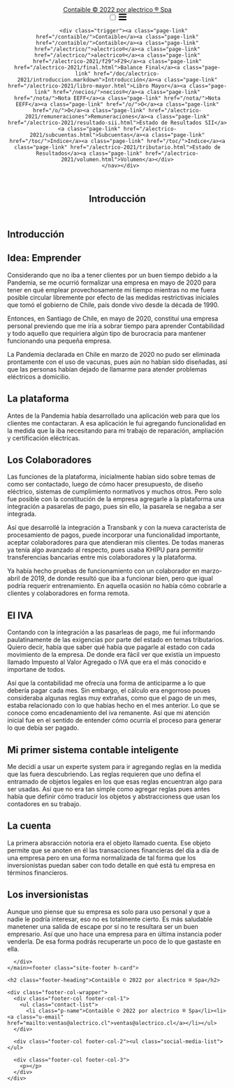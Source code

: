 <!DOCTYPE html>
<html lang="en"><head>
  <meta charset="utf-8">
  <meta http-equiv="X-UA-Compatible" content="IE=edge">
  <meta name="viewport" content="width=device-width, initial-scale=1"><!-- Begin Jekyll SEO tag v2.7.1 -->
<title>Introducción | Contaible © 2022 por alectrico ® Spa</title>
<meta name="generator" content="Jekyll v4.2.0" />
<meta property="og:title" content="Introducción" />
<meta property="og:locale" content="en_US" />
<link rel="canonical" href="www.contaible.cl/doc/alectrico-2021/introduccion.markdown" />
<meta property="og:url" content="www.contaible.cl/doc/alectrico-2021/introduccion.markdown" />
<meta property="og:site_name" content="Contaible © 2022 por alectrico ® Spa" />
<meta name="twitter:card" content="summary" />
<meta property="twitter:title" content="Introducción" />
<script type="application/ld+json">
{"@type":"WebPage","url":"www.contaible.cl/doc/alectrico-2021/introduccion.markdown","headline":"Introducción","@context":"https://schema.org"}</script>
<!-- End Jekyll SEO tag -->
<link rel="stylesheet" href="/assets/main.css"><link type="application/atom+xml" rel="alternate" href="www.contaible.cl/feed.xml" title="Contaible © 2022 por alectrico ® Spa" /></head>
<body><header class="site-header" role="banner">

  <div class="wrapper"><a class="site-title" rel="author" href="/">Contaible © 2022 por alectrico ® Spa</a><nav class="site-nav">
        <input type="checkbox" id="nav-trigger" class="nav-trigger" />
        <label for="nav-trigger">
          <span class="menu-icon">
            <svg viewBox="0 0 18 15" width="18px" height="15px">
              <path d="M18,1.484c0,0.82-0.665,1.484-1.484,1.484H1.484C0.665,2.969,0,2.304,0,1.484l0,0C0,0.665,0.665,0,1.484,0 h15.032C17.335,0,18,0.665,18,1.484L18,1.484z M18,7.516C18,8.335,17.335,9,16.516,9H1.484C0.665,9,0,8.335,0,7.516l0,0 c0-0.82,0.665-1.484,1.484-1.484h15.032C17.335,6.031,18,6.696,18,7.516L18,7.516z M18,13.516C18,14.335,17.335,15,16.516,15H1.484 C0.665,15,0,14.335,0,13.516l0,0c0-0.82,0.665-1.483,1.484-1.483h15.032C17.335,12.031,18,12.695,18,13.516L18,13.516z"/>
            </svg>
          </span>
        </label>

        <div class="trigger"><a class="page-link" href="/contaible/">Contaible</a><a class="page-link" href="/contaible/">Contaible</a><a class="page-link" href="/alectrico/">alectrico®</a><a class="page-link" href="/alectrico/">alectrico®</a><a class="page-link" href="/alectrico-2021/f29">F29</a><a class="page-link" href="/alectrico-2021/final.html">Balance Final</a><a class="page-link" href="/doc/alectrico-2021/introduccion.markdown">Introducción</a><a class="page-link" href="/alectrico-2021/libro-mayor.html">Libro Mayor</a><a class="page-link" href="/necios/">necios®</a><a class="page-link" href="/nota/">Nota EEFF</a><a class="page-link" href="/nota/">Nota EEFF</a><a class="page-link" href="/o/">O</a><a class="page-link" href="/o/">O</a><a class="page-link" href="/alectrico-2021/remuneraciones">Remuneraciones</a><a class="page-link" href="/alectrico-2021/resultado-sii.html">Estado de Resultados SII</a><a class="page-link" href="/alectrico-2021/subcuentas.html">Subcuentas</a><a class="page-link" href="/toc/">Indice</a><a class="page-link" href="/toc/">Indice</a><a class="page-link" href="/alectrico-2021/tributario.html">Estado de Resultados</a><a class="page-link" href="/alectrico-2021/volumen.html">Volumen</a></div>
      </nav></div>
</header>
<main class="page-content" aria-label="Content">
      <div class="wrapper">
        <article class="post">

  <header class="post-header">
    <h1 class="post-title">Introducción</h1>
  </header>

  <div class="post-content">
    <h1 id="introducción">Introducción</h1>

<h2 id="idea-emprender">Idea: Emprender</h2>
<p>Considerando que no iba a tener clientes por un buen tiempo debido a la Pandemia, se me ocurrió formalizar una empresa en mayo de 2020 para tener en qué emplear provechosamente mi tiempo mientras no me fuera posible circular libremente por efecto de las medidas restrictivas iniciales que tomó el gobierno de Chile, país donde vivo desde la década de 1990.</p>

<p>Entonces, en Santiago de Chile, en mayo de 2020, constituí una empresa personal previendo que me iría a sobrar tiempo para aprender Contabilidad y todo aquello que requiriera algún tipo de burocracia para mantener funcionando una pequeña empresa.</p>

<p>La Pandemia declarada en Chile en marzo de 2020 no pudo ser eliminada prontamente con el uso de vacunas, pues aún no habían sido diseñadas, así que las personas habían dejado de llamarme para atender problemas eléctricos a domicilio.</p>

<h2 id="la-plataforma">La plataforma</h2>
<p>Antes de la Pandemia había desarrollado una aplicación web para que los clientes me contactaran. A esa aplicación le fui agregando funcionalidad en la medida que la iba necesitando para mi trabajo de reparación, ampliación y certificación eléctricas.</p>

<h2 id="los-colaboradores">Los Colaboradores</h2>
<p>Las funciones de la plataforma, inicialmente habían sido sobre temas de como ser contactado, luego de cómo hacer presupuesto, de diseño eléctrico,  sistemas de cumplimiento normativos y muchos otros. Pero solo fue posible con la constitución de la empresa agregarle a la plataforma una integración a pasarelas de pago, pues sin ello, la pasarela se negaba a ser integrada.</p>

<p>Así que desarrollé la integración a Transbank y con la nueva característa de procesamiento de pagos, puede incorporar una funcionalidad importante, aceptar colaboradores para que atendieran mis clientes. De todas maneras ya tenía algo avanzado al respecto, pues usaba KHIPU para permitir transferencias bancarias entre mis colaboradores y la plataforma.</p>

<p>Ya había hecho pruebas de funcionamiento con un colaborador en marzo-abril de 2019, de donde resultó que iba a funcionar bien, pero que igual podría requerir entrenamiento. En aquella ocasión no había cómo cobrarle a clientes y colaboradores en forma remota.</p>

<h2 id="el-iva">El IVA</h2>
<p>Contando con la integración a las pasarleas de pago, me fui informando paulatinamente de las exigencias por parte del estado en temas tributarios. Quiero decir, había que saber qué había que pagarle al estado con cada movimiento de la empresa. De donde era fácil ver que existía un impuesto llamado Impuesto al Valor Agregado o IVA que era el más conocido e importane de todos.</p>

<p>Así que la contabilidad me ofrecía una forma de anticiparme a lo que debería pagar cada mes. Sin embargo, el cálculo era engorroso poues consideraba algunas reglas muy extrañas, como que el pago de un mes, estaba relacionado con lo que habias hecho en el mes anterior. Lo que se conoce como encadenamiento del iva remanente. Así que mi atención inicial fue en el sentido de entender cómo ocurría el proceso para generar lo que debía ser pagado.</p>

<h2 id="mi-primer-sistema-contable-inteligente">Mi primer sistema contable inteligente</h2>
<p>Me decidí a usar un experte system para ir agregando reglas en la medida que las fuera descubriendo. Las reglas requieren que uno defina el entramado de objetos legales en los que esas reglas encuentran algo para ser usadas. Así que no era tan simple como agregar reglas pues antes había que definir cómo traducir los objetos y abstraccioness que usan los contadores en su trabajo.</p>

<h2 id="la-cuenta">La cuenta</h2>
<p>La primera absracción notoria era el objeto llamado cuenta. Ese objeto permite que se anoten en él las transacciones financieras del día a día de una empresa pero en una forma normalizada de tal forma que los inversionistas puedan saber con todo detalle en qué está tu empresa en términos financieros.</p>

<h2 id="los-inversionistas">Los inversionistas</h2>
<p>Aunque uno piense que su empresa es solo para uso personal y que a nadie le podría interesar, eso no es totalmente cierto. Es más saludable manetener una salida de escape por sí no te resultara ser un buen empresario. Así que uno hace una empresa para en última instancia poder venderla. De esa forma podrás recuperarte un poco de lo que gastaste en ella.</p>


  </div>

</article>

      </div>
    </main><footer class="site-footer h-card">
  <data class="u-url" href="/"></data>

  <div class="wrapper">

    <h2 class="footer-heading">Contaible © 2022 por alectrico ® Spa</h2>

    <div class="footer-col-wrapper">
      <div class="footer-col footer-col-1">
        <ul class="contact-list">
          <li class="p-name">Contaible © 2022 por alectrico ® Spa</li><li><a class="u-email" href="mailto:ventas@alectrico.cl">ventas@alectrico.cl</a></li></ul>
      </div>

      <div class="footer-col footer-col-2"><ul class="social-media-list"></ul>
</div>

      <div class="footer-col footer-col-3">
        <p></p>
      </div>
    </div>

  </div>

</footer>
</body>

</html>
